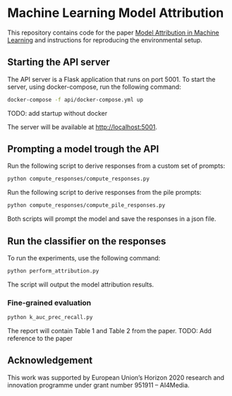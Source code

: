 # Machine Learning Model Attribution

This repository contains code for the paper [Model Attribution in Machine Learning](https://arxiv.org/abs/....) and instructions for reproducing the environmental setup.

## Starting the API server

The API server is a Flask application that runs on port 5001. To start the server, using docker-compose, run the following command:

```bash
docker-compose -f api/docker-compose.yml up
```

TODO: add startup without docker

The server will be available at [http://localhost:5001](http://localhost:5001).

## Prompting a model trough the API

Run the following script to derive responses from a custom set of prompts:

   ```bash
   python compute_responses/compute_responses.py
   ``` 

Run the following script to derive responses from the pile prompts:

   ```bash
   python compute_responses/compute_pile_responses.py
   ``` 

Both scripts will prompt the model and save the responses in a json file.

## Run the classifier on the responses

To run the experiments, use the following command:

   ```bash
   python perform_attribution.py
   ```

The script will output the model attribution results.

### Fine-grained evaluation

   ```bash
   python k_auc_prec_recall.py
   ```

The report will contain Table 1 and Table 2 from the paper. TODO: Add reference to the paper

## Acknowledgement
This work was supported by European Union’s Horizon 2020 research and innovation programme under grant number 951911 – AI4Media.
